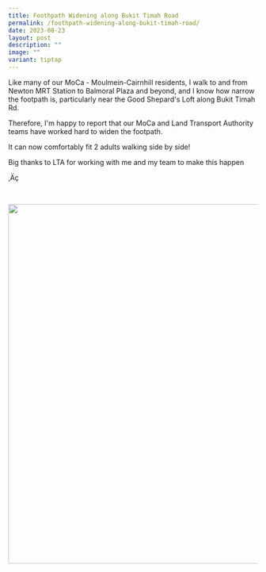 ```yaml
---
title: Foothpath Widening along Bukit Timah Road
permalink: /foothpath-widening-along-bukit-timah-road/
date: 2023-08-23
layout: post
description: ""
image: ""
variant: tiptap
---
```

<p>Like many of our MoCa - Moulmein-Cairnhill residents, I walk to and from
Newton MRT Station to Balmoral Plaza and beyond, and I know how narrow
the footpath is, particularly near the Good Shepard's Loft along Bukit
Timah Rd.</p>
<p>Therefore, I'm happy to report that our MoCa and Land Transport Authority
teams have worked hard to widen the footpath.</p>
<p>It can now comfortably fit 2 adults walking side by side!</p>
<p>Big thanks to LTA for working with me and my team to make this happen</p>
<p>‚Äç</p>
<p>
<br>
</p>
<div class="isomer-image-wrapper">
<img style="width: 725px; color: rgb(0, 0, 0); font-family: system-ui, -apple-system, &quot;system-ui&quot;, &quot;Segoe UI&quot;, Roboto, Oxygen, Ubuntu, Cantarell, &quot;Open Sans&quot;, &quot;Helvetica Neue&quot;, sans-serif; font-size: medium; font-style: normal; font-variant-ligatures: normal; font-variant-caps: normal; font-weight: 400; letter-spacing: normal; orphans: 2; text-align: start; text-indent: 0px; text-transform: none; widows: 2; word-spacing: 0px; -webkit-text-stroke-width: 0px; white-space: normal; text-decoration-thickness: initial; text-decoration-style: initial; text-decoration-color: initial;" height="auto" width="100%" src="https://moca.sgp1.cdn.digitaloceanspaces.com/Upgrade%20%26%20Plans/64e72803581171836d9dc64c_368255480_696388542306908_2196892875179808085_n.webp">
</div>
<p></p>